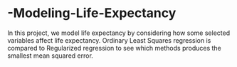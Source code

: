 # -Modeling-Life-Expectancy
In this project, we model life expectancy by considering how some selected variables affect life expectancy. Ordinary Least Squares regression is compared to Regularized regression to see which  methods produces the smallest mean squared error.
